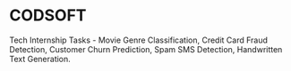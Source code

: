 # CODSOFT
Tech Internship Tasks - Movie Genre Classification, Credit Card Fraud Detection, Customer Churn Prediction, Spam SMS Detection, Handwritten Text Generation.

